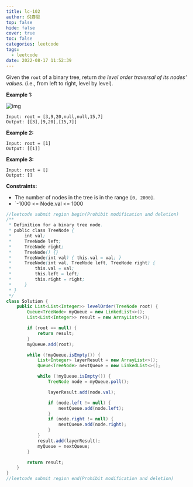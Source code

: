 ```yaml
---
title: lc-102
author: 倪春恩
top: false
hide: false
cover: true
toc: false
categories: leetcode
tags:
  - leetcode
date: 2022-08-17 11:52:39
---
```


Given the `root` of a binary tree, return *the level order traversal of its nodes' values*. (i.e., from left to right, level by level).

 

**Example 1:**

![img](https://assets.leetcode.com/uploads/2021/02/19/tree1.jpg)

```
Input: root = [3,9,20,null,null,15,7]
Output: [[3],[9,20],[15,7]]
```

**Example 2:**

```
Input: root = [1]
Output: [[1]]
```

**Example 3:**

```
Input: root = []
Output: []
```

 

**Constraints:**

- The number of nodes in the tree is in the range `[0, 2000]`.
- `-1000 <= Node.val <= 1000



```java
//leetcode submit region begin(Prohibit modification and deletion)
/**
 * Definition for a binary tree node.
 * public class TreeNode {
 *     int val;
 *     TreeNode left;
 *     TreeNode right;
 *     TreeNode() {}
 *     TreeNode(int val) { this.val = val; }
 *     TreeNode(int val, TreeNode left, TreeNode right) {
 *         this.val = val;
 *         this.left = left;
 *         this.right = right;
 *     }
 * }
 */
class Solution {
    public List<List<Integer>> levelOrder(TreeNode root) {
        Queue<TreeNode> myQueue = new LinkedList<>();
        List<List<Integer>> result = new ArrayList<>();

        if (root == null) {
            return result;
        }
        myQueue.add(root);

        while (!myQueue.isEmpty()) {
            List<Integer> layerResult = new ArrayList<>();
            Queue<TreeNode> nextQueue = new LinkedList<>();

            while (!myQueue.isEmpty()) {
                TreeNode node = myQueue.poll();

                layerResult.add(node.val);

                if (node.left != null) {
                    nextQueue.add(node.left);
                }
                if (node.right != null) {
                    nextQueue.add(node.right);
                }
            }
            result.add(layerResult);
            myQueue = nextQueue;
        }

        return result;
    }
}
//leetcode submit region end(Prohibit modification and deletion)
```
